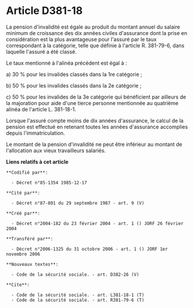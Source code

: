 # Article D381-18

La pension d'invalidité est égale au produit du montant annuel du salaire minimum de croissance des dix années civiles
d'assurance dont la prise en considération est la plus avantageuse pour l'assuré par le taux correspondant à la catégorie,
telle que définie à l'article R. 381-79-6, dans laquelle l'assuré a été classé.

Le taux mentionné à l'alinéa précédent est égal à :

a) 30 % pour les invalides classés dans la 1re catégorie ;

b) 50 % pour les invalides classés dans la 2e catégorie ;

c) 50 % pour les invalides de la 3e catégorie qui bénéficient par ailleurs de la majoration pour aide d'une tierce personne
mentionnée au quatrième alinéa de l'article L. 381-18-1.

Lorsque l'assuré compte moins de dix années d'assurance, le calcul de la pension est effectué en retenant toutes les années
d'assurance accomplies depuis l'immatriculation.

Le montant de la pension d'invalidité ne peut être inférieur au montant de l'allocation aux vieux travailleurs salariés.

**Liens relatifs à cet article**

	**Codifié par**:

	  - Décret n°85-1354 1985-12-17

	**Cité par**:

	  - Décret n°87-801 du 29 septembre 1987 - art. 9 (V)

	**Créé par**:

	  - Décret n°2004-182 du 23 février 2004 - art. 1 () JORF 26 février 2004

	**Transféré par**:

	  - Décret n°2006-1325 du 31 octobre 2006 - art. 1 () JORF 1er novembre 2006

	**Nouveaux textes**:

	  - Code de la sécurité sociale. - art. D382-26 (V)

	**Cite**:

	  - Code de la sécurité sociale. - art. L381-18-1 (T)
	  - Code de la sécurité sociale. - art. R381-79-6 (T)
